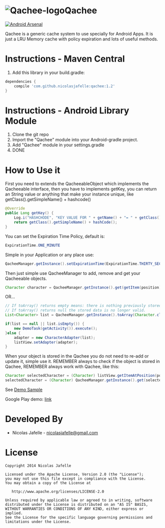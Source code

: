 ![Qachee-logo](https://raw.githubusercontent.com/nicolasjafelle/Qachee/master/QacheeProject/QacheeSample/src/main/res/drawable-hdpi/ic_launcher.png)Qachee
======

[![Android Arsenal](https://img.shields.io/badge/Android%20Arsenal-Qachee-brightgreen.svg?style=flat)](https://android-arsenal.com/details/1/1276)

Qachee is a generic cache system to use specially for Android Apps. It is just a LRU Memory cache with policy expiration and lots of useful methods.<br>

Instructions - Maven Central
============

1. Add this library in your build.gradle:
```groovy
dependencies {
    compile 'com.github.nicolasjafelle:qachee:1.2'
}
```

Instructions - Android Library Module
============

1. Clone the git repo
2. Import the "Qachee" module into your Android-gradle project.
3. Add "Qachee" module in your settings.gradle
4. DONE

How to Use it
================

First you need to extends the QacheeableObject which implements the Qacheeable interface, then you have to implements getKey, you can return an String value or anything that make your instance unique, like getClass().getSimpleName() + hashcode()<br>
``` java
@Override
public Long getKey() {
	Log.i("HASHCHODE", "KEY VALUE FOR " + getName() + "= " + getClass().getSimpleName() + hashCode());
	return getClass().getSimpleName() + hashCode();
}
```
You can set the Expiration Time Policy, default is: 
``` java 
ExpirationTime.ONE_MINUTE 
```

Simple in your Application or any place use:
``` java
QacheeManager.getInstance().setExpirationTime(ExpirationTime.THIRTY_SECONDS);
```

Then just simple use QacheeManager to add, remove and get your Qacheeable objects.<br>
``` java
Character character = QacheeManager.getInstance().get(getItem(position), Character.class, true);
```
OR...
``` java
// If toArray() returns empty means: there is nothing previously stored.
// If toArray() returns null the stored data is no longer valid.
List<Character> list = QacheeManager.getInstance().toArray(Character.class, true);

if(list == null || list.isEmpty()) {
	new DemoTask(getActivity()).execute();
}else {
	adapter = new CharacterAdapter(list);
	listView.setAdapter(adapter);
}
```

When your object is stored in the Qachee you do not need to re-add or update it, simple use it. REMEMBER always to check if the object is stored in Qachee, REMEMBER always work with Qachee, like this:<br>
``` java
Character selectedCharacter = (Character) listView.getItemAtPosition(pos);
selectedCharacter = (Character) QacheeManager.getInstance().get(selectedCharacter, true);
```

See <a href="https://github.com/nicolasjafelle/Qachee/tree/master/QacheeProject/QacheeSample">Demo Sample</a>

Google Play demo: <a href="https://play.google.com/store/apps/details?id=com.qachee.sample">link</a>


Developed By
================

* Nicolas Jafelle - <nicolasjafelle@gmail.com>


License
================

    Copyright 2014 Nicolas Jafelle

    Licensed under the Apache License, Version 2.0 (the "License");
    you may not use this file except in compliance with the License.
    You may obtain a copy of the License at

       http://www.apache.org/licenses/LICENSE-2.0

    Unless required by applicable law or agreed to in writing, software
    distributed under the License is distributed on an "AS IS" BASIS,
    WITHOUT WARRANTIES OR CONDITIONS OF ANY KIND, either express or implied.
    See the License for the specific language governing permissions and
    limitations under the License.
